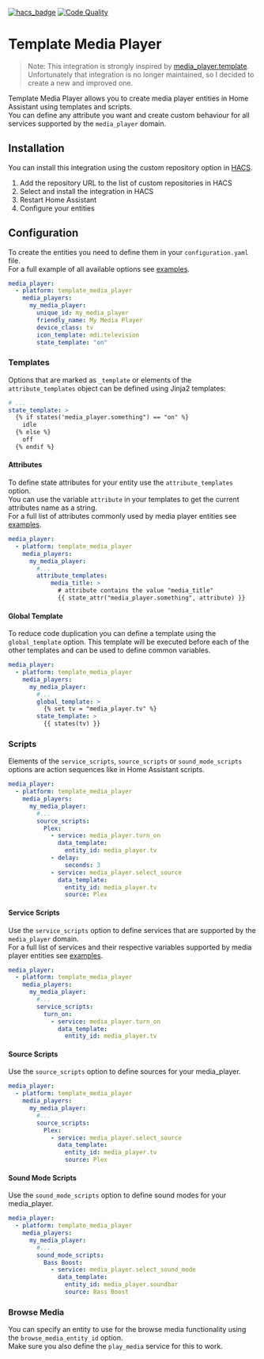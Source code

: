 [![hacs_badge](https://img.shields.io/badge/HACS-Custom-41BDF5.svg)](https://github.com/hacs/integration)
[![Code Quality](https://github.com/EuleMitKeule/template_media_player/actions/workflows/quality.yml/badge.svg?branch=master)](https://github.com/EuleMitKeule/template_media_player/actions/workflows/quality.yml)

# Template Media Player

> Note: This integration is strongly inspired by [media_player.template](https://github.com/Sennevds/media_player.template).<br>
> Unfortunately that integration is no longer maintained, so I decided to create a new and improved one.

Template Media Player allows you to create media player entities in Home Assistant using templates and scripts.<br>
You can define any attribute you want and create custom behaviour for all services supported by the `media_player` domain. 

## Installation

You can install this integration using the custom repository option in [HACS](https://hacs.xyz/).<br>

1. Add the repository URL to the list of custom repositories in HACS
2. Select and install the integration in HACS
3. Restart Home Assistant
4. Configure your entities

## Configuration

To create the entities you need to define them in your `configuration.yaml` file.<br>
For a full example of all available options see [examples](examples/configuration.yaml).

```yaml
media_player:
  - platform: template_media_player
    media_players:
      my_media_player:
        unique_id: my_media_player
        friendly_name: My Media Player
        device_class: tv
        icon_template: mdi:television
        state_template: "on"
```

### Templates

Options that are marked as `_template` or elements of the `attribute_templates` object can be defined using Jinja2 templates:

```yaml
# ...
state_template: >
  {% if states('media_player.something") == "on" %}
    idle
  {% else %}
    off
  {% endif %}
```

#### Attributes

To define state attributes for your entity use the `attribute_templates` option.<br>
You can use the variable `attribute` in your templates to get the current attributes name as a string.<br>
For a full list of attributes commonly used by media player entities see [examples](examples/configuration.yaml).

```yaml
media_player:
  - platform: template_media_player
    media_players:
      my_media_player:
        #...
        attribute_templates:
            media_title: >
              # attribute contains the value "media_title"
              {{ state_attr("media_player.something", attribute) }}
```

#### Global Template

To reduce code duplication you can define a template using the `global_template` option.
This template will be executed before each of the other templates and can be used to define common variables.

```yaml
media_player:
  - platform: template_media_player
    media_players:
      my_media_player:
        #...
        global_template: >
          {% set tv = "media_player.tv" %}
        state_template: >
          {{ states(tv) }}
```

### Scripts

Elements of the `service_scripts`, `source_scripts` or `sound_mode_scripts` options are action sequences like in Home Assistant scripts.

```yaml
media_player:
  - platform: template_media_player
    media_players:
      my_media_player:
        #...
        source_scripts:
          Plex:
            - service: media_player.turn_on
              data_template:
                entity_id: media_player.tv
            - delay:
                seconds: 3
            - service: media_player.select_source
              data_template:
                entity_id: media_player.tv
                source: Plex
```

#### Service Scripts

Use the `service_scripts` option to define services that are supported by the `media_player` domain.<br>
For a full list of services and their respective variables supported by media player entities see [examples](examples/configuration.yaml).

```yaml
media_player:
  - platform: template_media_player
    media_players:
      my_media_player:
        #...
        service_scripts:
          turn_on:
            - service: media_player.turn_on
              data_template:
                entity_id: media_player.tv
```

#### Source Scripts

Use the `source_scripts` option to define sources for your media_player.

```yaml
media_player:
  - platform: template_media_player
    media_players:
      my_media_player:
        #...
        source_scripts:
          Plex:
            - service: media_player.select_source
              data_template:
                entity_id: media_player.tv
                source: Plex
```

#### Sound Mode Scripts

Use the `sound_mode_scripts` option to define sound modes for your media_player.

```yaml
media_player:
  - platform: template_media_player
    media_players:
      my_media_player:
        #...
        sound_mode_scripts:
          Bass Boost:
            - service: media_player.select_sound_mode
              data_template:
                entity_id: media_player.soundbar
                source: Bass Boost
```

### Browse Media

You can specify an entity to use for the browse media functionality using the `browse_media_entity_id` option.<br>
Make sure you also define the `play_media` service for this to work.
